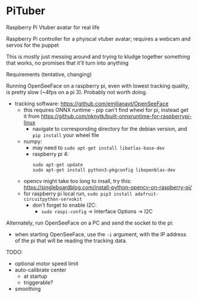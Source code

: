 # PiTuber
Raspberry Pi Vtuber avatar for real life

Raspberry Pi controller for a phyiscal vtuber avatar; requires a webcam and servos for the puppet

This is mostly just messing around and trying to kludge together something that works, no promises that it'll turn into anything

Requirements (tentative, changing)

Running OpenSeeFace on a raspberry pi, even with lowest tracking quality, is pretty slow (~4fps on a pi 3). Probably not worth doing.
- tracking software: https://github.com/emilianavt/OpenSeeFace
  - this requires ONNX runtime - pip can't find wheel for pi, instead get it from https://github.com/nknytk/built-onnxruntime-for-raspberrypi-linux
    - navigate to corresponding directory for the debian version, and `pip install` your wheel file
  - numpy:
    - may need to `sudo apt-get install libatlas-base-dev`
    - raspberry pi 4:
      ```
      sudo apt-get update
      sudo apt-get install python3-pkgconfig libopenblas-dev
      ```
  - opencv might take too long to insall, try this: https://singleboardblog.com/install-python-opencv-on-raspberry-pi/
  - for raspberry pi local run, `sudo pip3 install adafruit-circuitpython-servokit`
    - don't forget to enable I2C:
      - `sudo raspi-config` -> Interface Options -> I2C

Alternately, run OpenSeeFace on a PC and send the socket to the pi:
- when starting OpenSeeFace, use the `-i` argument, with the IP address of the pi that will be reading the tracking data.

TODO:
- optional motor speed limit
- auto-calibrate center
  - at startup
  - triggerable?
- smoothing
